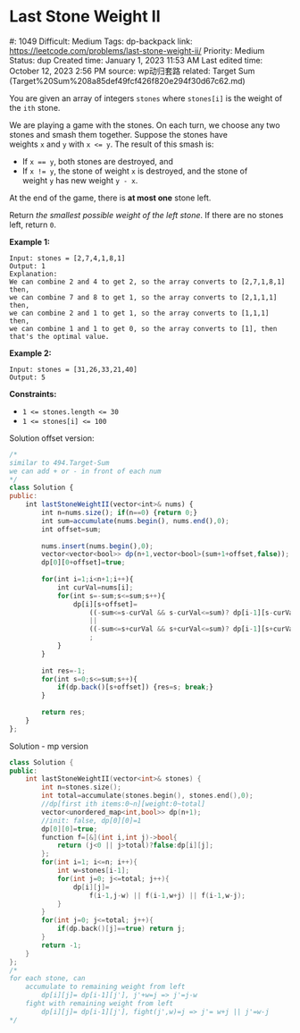 # Last Stone Weight II

#: 1049
Difficult: Medium
Tags: dp-backpack
link: https://leetcode.com/problems/last-stone-weight-ii/
Priority: Medium
Status: dup
Created time: January 1, 2023 11:53 AM
Last edited time: October 12, 2023 2:56 PM
source: wp动归套路
related: Target Sum (Target%20Sum%208a85def49fcf426f820e294f30d67c62.md)

You are given an array of integers `stones` where `stones[i]` is the weight of the `ith` stone.

We are playing a game with the stones. On each turn, we choose any two stones and smash them together. Suppose the stones have weights `x` and `y` with `x <= y`. The result of this smash is:

- If `x == y`, both stones are destroyed, and
- If `x != y`, the stone of weight `x` is destroyed, and the stone of weight `y` has new weight `y - x`.

At the end of the game, there is **at most one** stone left.

Return *the smallest possible weight of the left stone*. If there are no stones left, return `0`.

**Example 1:**

```
Input: stones = [2,7,4,1,8,1]
Output: 1
Explanation:
We can combine 2 and 4 to get 2, so the array converts to [2,7,1,8,1] then,
we can combine 7 and 8 to get 1, so the array converts to [2,1,1,1] then,
we can combine 2 and 1 to get 1, so the array converts to [1,1,1] then,
we can combine 1 and 1 to get 0, so the array converts to [1], then that's the optimal value.

```

**Example 2:**

```
Input: stones = [31,26,33,21,40]
Output: 5

```

**Constraints:**

- `1 <= stones.length <= 30`
- `1 <= stones[i] <= 100`

Solution offset version:

```jsx
/*
similar to 494.Target-Sum
we can add + or - in front of each num
*/
class Solution {
public:
    int lastStoneWeightII(vector<int>& nums) {
        int n=nums.size(); if(n==0) {return 0;}
        int sum=accumulate(nums.begin(), nums.end(),0);
        int offset=sum;
        
        nums.insert(nums.begin(),0);
        vector<vector<bool>> dp(n+1,vector<bool>(sum+1+offset,false));
        dp[0][0+offset]=true;
        
        for(int i=1;i<n+1;i++){
            int curVal=nums[i];
            for(int s=-sum;s<=sum;s++){
                dp[i][s+offset]=
                    ((-sum<=s-curVal && s-curVal<=sum)? dp[i-1][s-curVal+offset]: false)
                    ||
                    ((-sum<=s+curVal && s+curVal<=sum)? dp[i-1][s+curVal+offset]: false)
                    ;
            }
        }
        
        int res=-1;
        for(int s=0;s<=sum;s++){
            if(dp.back()[s+offset]) {res=s; break;}
        }
        
        return res;
    }
};
```

Solution - mp version

```cpp
class Solution {
public:
    int lastStoneWeightII(vector<int>& stones) {
        int n=stones.size();
        int total=accumulate(stones.begin(), stones.end(),0);
        //dp[first ith items:0~n][weight:0~total]
        vector<unordered_map<int,bool>> dp(n+1);
        //init: false, dp[0][0]=1
        dp[0][0]=true;
        function f=[&](int i,int j)->bool{
            return (j<0 || j>total)?false:dp[i][j];
        };
        for(int i=1; i<=n; i++){
            int w=stones[i-1];
            for(int j=0; j<=total; j++){
                dp[i][j]= 
                    f(i-1,j-w) || f(i-1,w+j) || f(i-1,w-j);
            }
        }
        for(int j=0; j<=total; j++){
            if(dp.back()[j]==true) return j;
        }
        return -1;
    }
};
/*
for each stone, can
    accumulate to remaining weight from left
        dp[i][j]= dp[i-1][j'], j'+w=j => j'=j-w
    fight with remaining weight from left
        dp[i][j]= dp[i-1][j'], fight(j',w)=j => j'= w+j || j'=w-j
*/
```